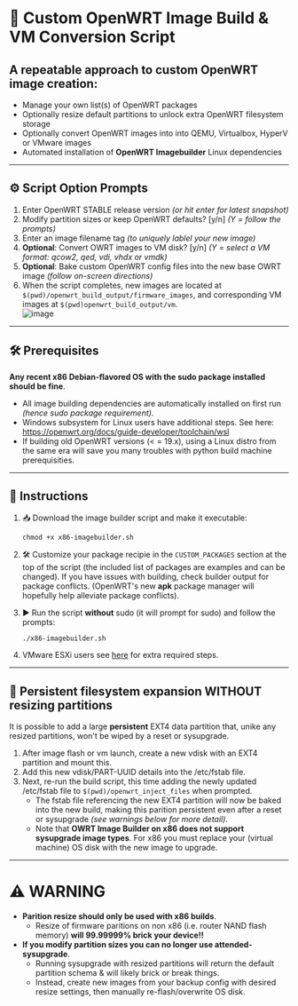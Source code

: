 # 🚀 Custom OpenWRT Image Build & VM Conversion Script

## A repeatable approach to custom OpenWRT image creation:
- Manage your own list(s) of OpenWRT packages
- Optionally resize default partitions to unlock extra OpenWRT filesystem storage
- Optionally convert OpenWRT images into into QEMU, Virtualbox, HyperV or VMware images
- Automated installation of **OpenWRT Imagebuilder** Linux dependencies

---

## ⚙️ Script Option Prompts

1. Enter OpenWRT STABLE release version _(or hit enter for latest snapshot)_
2. Modify partition sizes or keep OpenWRT defaults? [y/n] _(Y = follow the prompts)_
3. Enter an image filename tag _(to uniquely lablel your new image)_
4. **Optional**: Convert OWRT images to VM disk? [y/n] _(Y = select a VM format: qcow2, qed, vdi, vhdx or vmdk)_
5. **Optional**: Bake custom OpenWRT config files into the new base OWRT image _(follow on-screen directions)_
6. When the script completes, new images are located at `$(pwd)/openwrt_build_output/firmware_images`, and corresponding VM images at `$(pwd)openwrt_build_output/vm`.   
   ![image](https://github.com/itiligent/Easy-OpenWRT-Builder/blob/main/Screenshot.png)



---

## 🛠️ Prerequisites

**Any recent x86 Debian-flavored OS with the sudo package installed should be fine**. 
- All image building dependencies are automatically installed on first run _(hence sudo package requirement)_.
- Windows subsystem for Linux users have additional steps. See here: https://openwrt.org/docs/guide-developer/toolchain/wsl
- If building old OpenWRT versions (< = 19.x), using a Linux distro from the same era will save you many troubles with python build machine prerequisities.

---

## 📖 Instructions

1. 📥 Download the image builder script and make it executable:
   ```
   chmod +x x86-imagebuilder.sh
   ```

2. 🛠️ Customize your package recipie in the `CUSTOM_PACKAGES` section at the top of the script (the included list of packages are examples and can be changed). If you have issues with building, check builder output for package conflicts. (OpenWRT's new **apk** package manager will hopefully help alleviate package conflicts).


3. ▶️ Run the script **without** sudo (it will prompt for sudo) and follow the prompts:
   ```
   ./x86-imagebuilder.sh
   ```
4. VMware ESXi users see [here](https://github.com/itiligent/Easy-OpenWRT-Builder/blob/main/OWRT-ON-ESXi.md) for extra required steps.

---

## 📂 Persistent filesystem expansion WITHOUT resizing partitions

It is possible to add a large **persistent** EXT4 data partition that, unike any resized partitions, won't be wiped by a reset or sysupgrade.

1. After image flash or vm launch, create a new vdisk with an EXT4 partition and mount this.
2. Add this new vdisk/PART-UUID details into the /etc/fstab file.
3. Next, re-run the build script, this time adding the newly updated /etc/fstab file to `$(pwd)/openwrt_inject_files` when prompted.
   - The fstab file referencing the new EXT4 partition will now be baked into the new build, making this parition persistent even after a reset or sysupgrade _(see warnings below for more detail)_.
   -  Note that **OWRT Image Builder on x86 does not support sysupgrade image types**. For x86 you must replace your (virtual machine) OS disk with the new image to upgrade.

---

# ⚠️ WARNING

- **Parition resize should only be used with x86 builds**.
  - Resize of firmware paritions on non x86 (i.e. router NAND flash memory) **will 99.99999% brick your device!!**
- **If you modify partition sizes you can no longer use attended-sysupgrade**.
  - Running sysupgrade with resized partitions will return the default partition schema & will likely brick or break things.
  - Instead, create new images from your backup config with desired resize settings, then manually re-flash/overwrite OS disk.

